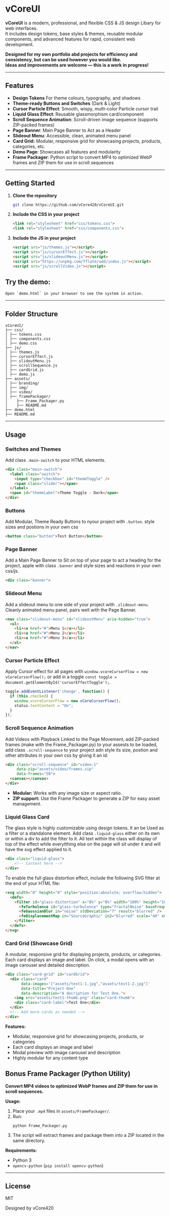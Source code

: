 # vCoreUI

**vCoreUI** is a modern, professional, and flexible CSS & JS design Libary for web interfaces.  
It includes design tokens, base styles & themes, reusable modular components, and advanced features for rapid, consistent web development.

**Designed for my own portfolio abd projects for efficiency and consistency,  but can be used however you would like.  
Ideas and improvements are welcome — this is a work in progress!**

---

## Features

- **Design Tokens** For theme colours, typography, and shadows
- **Theme-ready Buttons and Switches** (Dark & Light)
- **Cursor Particle Effect**: Smooth, wispy, multi-color Particle cursor trail
- **Liquid Glass Effect**: Reusable glassmorphism card/component
- **Scroll Sequence Animation**: Scroll-driven image sequence (supports ZIP-packed frames)
- **Page Banner**: Main Page Banner to Act as a Header
- **Slideout Menu**: Accessible, clean, animated menu panel
- **Card Grid:** Modular, responsive grid for showcasing projects, products, categories, etc.
- **Demo Page**: Showcases all features and modularity
- **Frame Packager**: Python script to convert MP4 to optimized WebP frames and ZIP them for use in scroll sequences

---

## Getting Started

1. **Clone the repository**

    ```sh
    git clone https://github.com/vCore420/vCoreUI.git
    ```

2. **Include the CSS in your project**

    ```html
    <link rel="stylesheet" href="css/tokens.css">
    <link rel="stylesheet" href="css/components.css">
    ```

3. **Include the JS in your project**

    ```html
    <script src="js/themes.js"></script>
    <script src="js/cursorEffect.js"></script>
    <script src="js/slideoutMenu.js"></script>
    <script src="https://unpkg.com/fflate/umd/index.js"></script>
    <script src="js/scrollVideo.js"></script>
    ```


## Try the demo:  
    Open `demo.html` in your browser to see the system in action.

---

## Folder Structure

```
vCoreUI/
├── css/
│ ├── tokens.css
│ ├── components.css
│ ├── demo.css
├── js/
│ ├── themes.js
│ ├── cursorEffect.js
│ ├── slidoutMenu.js
│ ├── scrollSequence.js
│ ├── cardGrid.js
│ ├── demo.js
├── assets/
│ ├── branding/
│ ├── img/
│ ├── video/
│ ├── framePackager/
│    ├── Frame_Packager.py
│    ├── README.md
├── demo.html
├── README.md
```

---

## Usage

### **Switches and Themes**

Add class `.main-switch` to your HTML elements.

```html
<div class="main-switch">
  <label class="switch">
    <input type="checkbox" id="themeToggle" />
    <span class="slider"></span>
  </label>
  <span id="themeLabel">Theme Toggle - Dark</span>
</div>
```

### **Buttons**

Add Modular, Theme Ready Buttons to nyour project with `.button`. style sizes and postions in your own css

```html
<button class="button">Test Button</button>
```

### **Page Banner**

Add a Main Page Banner to Sit on top of your page to act a heading for the project, apple with class `.banner` and style sizes and reactions in your own css/js.

```html
<div class="banner">
```

### **Slideout Menu**

Add a slideout menu to one side of your project with `.slideout-menu`. Cleanly animated menu panel, pairs well with the Page Banner. 

```html
<nav class="slideout-menu" id="slideoutMenu" aria-hidden="true">
  <ul>
    <li><a href="#">Menu 1</a></li>
    <li><a href="#">Menu 2</a></li>
    <li><a href="#">Menu 3</a></li>
  </ul>
</nav>
```

### **Cursor Particle Effect**

Apply Cursor effect for all pages with `window.vcoreCursorFlow = new vCoreCursorFlow();` or add in a toggle `const toggle = document.getElementById('cursorEffectToggle');`.

```js
toggle.addEventListener('change', function() {
  if (this.checked) {
    window.vcoreCursorFlow = new vCoreCursorFlow();
    status.textContent = "On";
  }
});
```  

### **Scroll Sequence Animation**

Add Videos with Playback Linked to the Page Movement, add ZIP-packed frames (make with the Frame_Packager.py) to your assests to be loaded, add class `.scroll-sequence` to your project adn style its size, postion and other attributes in your own css by giving it an id:

```html
<div class="scroll-sequence" id="video-1"
     data-zip="assets/video/frames.zip"
     data-frames="50">
  <canvas></canvas>
</div>
```
- **Modular:** Works with any image size or aspect ratio.
- **ZIP support:** Use the Frame Packager to generate a ZIP for easy asset management.


### **Liquid Glass Card** 

The glass style is highly customizable using design tokens. It an be Used as a filter or a standalone element. Add class `.liquid-glass` either on its own or within a div to add the filter to it. All text within the class will display of top of the effect while everytthing else on the page will sit under it and will have the svg effect applied to it. 

```html
<div class="liquid-glass">
    <!-- Content here -->
</div>
```

To enable the full glass distortion effect, include the following SVG filter at the end of your HTML file:

```html
<svg width="0" height="0" style="position:absolute; overflow:hidden">
  <defs>
    <filter id="glass-distortion" x="0%" y="0%" width="100%" height="100%">
      <feTurbulence id="glass-turbulence" type="fractalNoise" baseFrequency="0.024 0.024" numOctaves="56" seed="95" result="noise" />
      <feGaussianBlur in="noise" stdDeviation="7" result="blurred" />
      <feDisplacementMap in="SourceGraphic" in2="blurred" scale="40" xChannelSelector="R" yChannelSelector="G" />
    </filter>
  </defs>
</svg>
```

### **Card Grid (Showcase Grid)**

A modular, responsive grid for displaying projects, products, or categories.  
Each card displays an image and label. On click, a modal opens with an image carousel and detailed description.

```html
<div class="card-grid" id="cardGrid">
  <div class="card"
       data-images='["assets/test1-1.jpg","assets/test1-2.jpg"]'
       data-title="Project One"
       data-description="A decription for Test One.">
    <img src="assets/test1-thumb.png" class="card-thumb">
    <div class="card-label">Test One</div>
  </div>
  <!-- Add more cards as needed -->
</div>
```

**Features:**
- Modular, responsive grid for showcasing projects, products, or categories
- Each card displays an image and label
- Modal preview with image carousel and description
- Highly modular for any content type

## Bonus Frame Packager (Python Utility)

**Convert MP4 videos to optimized WebP frames and ZIP them for use in scroll sequences.**

**Usage:**
1. Place your `.mp4` files in `assets/FramePackager/`.
2. Run:
   ```
   python Frame_Packager.py
   ```
3. The script will extract frames and package them into a ZIP located in the same directory.

**Requirements:**  
- Python 3  
- `opencv-python` (`pip install opencv-python`)

---

## License

MIT

Designed by vCore420